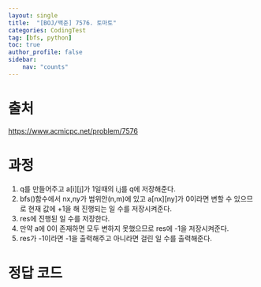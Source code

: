 ```yaml
---
layout: single
title:  "[BOJ/백준] 7576. 토마토"
categories: CodingTest
tag: [bfs, python]
toc: true
author_profile: false
sidebar:
    nav: "counts"
---
```


# 출처
<https://www.acmicpc.net/problem/7576>



  
  
# 과정

1. q를 만들어주고 a[i][j]가 1일때의 i,j를 q에 저장해준다.
2. bfs()함수에서 nx,ny가 범위안(n,m)에 있고 a[nx][ny]가 0이라면 변할 수 있으므로 현재 값에 +1을 해 진행되는 일 수를 저장시켜준다.
3. res에 진행된 일 수를 저장한다.
4. 만약 a에 0이 존재하면 모두 변하지 못했으므로 res에 -1을 저장시켜준다.
5. res가 -1이라면 -1을 출력해주고 아니라면 걸린 일 수를 출력해준다.


# 정답 코드

<script src="https://gist.github.com/kghees/3c0bbbad40a23bb4010ba01b4b7ceaef.js"></script>
  
    




